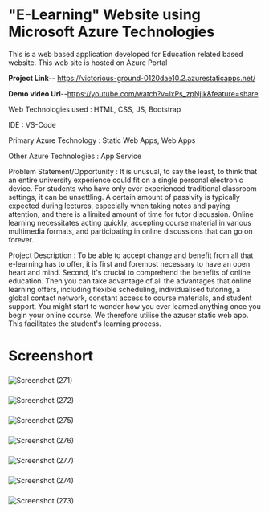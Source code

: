 # "E-Learning" Website using Microsoft Azure Technologies
This is a web based application developed for Education related based website.
This web site is hosted on Azure Portal

**Project Link**-- https://victorious-ground-0120dae10.2.azurestaticapps.net/

**Demo video Url**--https://youtube.com/watch?v=lxPs_zpNjIk&feature=share


Web Technologies used : 
      HTML,
      CSS,
      JS,
      Bootstrap


IDE : VS-Code


Primary Azure Technology :
       Static Web Apps,
       Web Apps
       
       
Other Azure Technologies : App Service


Problem Statement/Opportunity :
    It is unusual, to say the least, to think that an entire university experience could fit on a single personal electronic device. For students who have only ever experienced traditional classroom settings, it can be unsettling. A certain amount of passivity is typically expected during lectures, especially when taking notes and paying attention, and there is a limited amount of time for tutor discussion. Online learning necessitates acting quickly, accepting course material in various multimedia formats, and participating in online discussions that can go on forever.
    
Project Description :
    To be able to accept change and benefit from all that e-learning has to offer, it is first and foremost necessary to have an open heart and mind. Second, it's crucial to comprehend the benefits of online education. Then you can take advantage of all the advantages that online learning offers, including flexible scheduling, individualised tutoring, a global contact network, constant access to course materials, and student support. You might start to wonder how you ever learned anything once you begin your online course. We therefore utilise the azuser static web app. This facilitates the student's learning process.


# Screenshort

###
![Screenshot (271)](https://user-images.githubusercontent.com/109328049/198059132-6c1ff2a2-2722-4360-9962-76a38414cd61.png)

### 
![Screenshot (272)](https://user-images.githubusercontent.com/109328049/198059575-a3310ff6-1ed3-400e-85e5-0fffad49f172.png)

### 
![Screenshot (275)](https://user-images.githubusercontent.com/109328049/198060769-5f3cd089-63db-4b81-ac99-d85b81baa77b.png)

###
![Screenshot (276)](https://user-images.githubusercontent.com/109328049/198061054-2dce3a6c-5e28-4c0b-8865-16758996ec9e.png)

### 
![Screenshot (277)](https://user-images.githubusercontent.com/109328049/198061227-e4e5b812-1673-45b2-95f2-64e8eb4583b8.png)

###
![Screenshot (274)](https://user-images.githubusercontent.com/109328049/198060489-88c83636-eb0c-4c31-9d8b-b8e86115113d.png)

###
![Screenshot (273)](https://user-images.githubusercontent.com/109328049/198059875-f6f91008-33c5-46e0-9efb-aef5d3374aa3.png)



